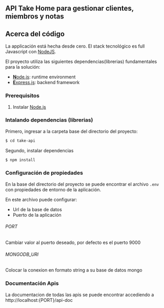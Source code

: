 ## API Take Home para gestionar clientes, miembros y notas

## Acerca del código

La applicación está hecha desde cero. El stack tecnológico es full Javascript con [NodeJS](https://nodejs.org).

El proyecto utiliza las siguientes dependencias(librerias) fundamentales para la solución:

* [**N**ode.js](https://nodejs.org): runtime environment
* [**E**xpress.js](http://expressjs.com): backend framework


### Prerequisitos

1. Instalar [Node.js](https://nodejs.org)

### Intalando dependencias (librerias)

Primero, ingresar a la carpeta base del directorio del proyecto:

```sh
$ cd take-api
```
Segundo, instalar dependencias

```sh
$ npm install
```
### Configuración de propiedades

En la base del directorio del proyecto se puede encontrar el archivo `.env` con propiedades de entorno de la aplicación.

En este archivo puede configurar: 
* Url de la base de datos
* Puerto de la aplicación
###### PORT
Cambiar valor al puerto deseado, por defecto es el puerto 9000

###### MONGODB_URI
Colocar la conexion en formato string a su base de datos mongo

### Documentación Apis
La documentacion de todas las apis se puede encontrar accediendo a http://localhost:{PORT}/api-doc
